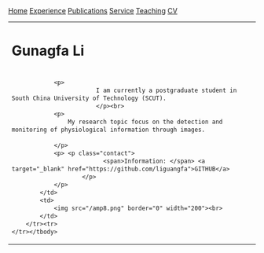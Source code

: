 <html lang="en">
<head>
<link rel="shortcut icon" href="myIcon.ico">
<meta http-equiv="Content-Type" content="text/html;charset=utf-8" />

<meta name="keywords" content="Gunagfa Li, Li Guangfa, Guangfa, Guangzhou, South China University of Technology, SCUT, Sensing, Machine Learning, Medical Image, Healthcare"> 
<meta name="description" content="Gunagfa Li is a postgraduate at SCUT.">
<title>Gunagfa Li Homepage</title>

</head>
<body>

<nav class="navbar navbar-dark navbar-expand-lg fixed-top">
    <div id="layout-menu">
        <a href="#">Home</a>
        <a href="#experience">Experience</a>
        <a href="#publications">Publications</a>
        <a href="#service">Service</a>
        <a href="#teaching">Teaching</a>
        <a href="">CV</a>
    </div>
</nav>


<table>
	<tbody>
		<tr>
			<td width="670">
				<div id="toptitle">					
					<h1>Gunagfa Li</h1><h1>
				</h1></div>

				<p>
                        	I am currently a postgraduate student in South China University of Technology (SCUT).
                    		</p><br>
				<p>
					My research topic focus on the detection and monitoring of physiological information through images.
			
				</p>
				<p> <p class="contact"> 
                              <span>Information: </span> <a target="_blank" href="https://github.com/liguangfa">GITHUB</a>
                        </p>
				</p>
			</td>
			<td>
				<img src="/amp8.png" border="0" width="200"><br>
			</td>
		</tr><tr>
	</tr></tbody>
</table>



